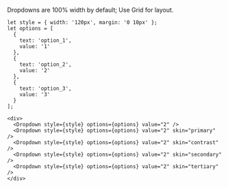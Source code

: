 Dropdowns are 100% width by default; Use Grid for layout.

    let style = { width: '120px', margin: '0 10px' };
    let options = [
      {
        text: 'option_1',
        value: '1'
      },
      {
        text: 'option_2',
        value: '2'
      },
      {
        text: 'option_3',
        value: '3'
      }
    ];

    <div>
      <Dropdown style={style} options={options} value="2" />
      <Dropdown style={style} options={options} value="2" skin="primary" />
      <Dropdown style={style} options={options} value="2" skin="contrast" />
      <Dropdown style={style} options={options} value="2" skin="secondary" />
      <Dropdown style={style} options={options} value="2" skin="tertiary" />
    </div>
